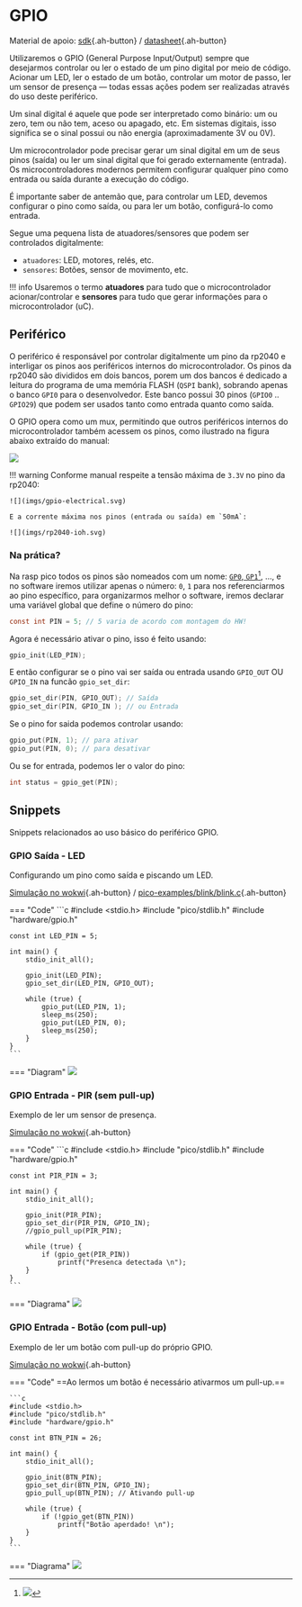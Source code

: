 #  GPIO 

Material de apoio: 
[sdk](https://www.raspberrypi.com/documentation/pico-sdk/hardware.html#hardware_gpio){.ah-button}
/
[datasheet]( https://datasheets.raspberrypi.com/rp2040/rp2040-datasheet.pdf#section_gpio){.ah-button}


Utilizaremos o GPIO (General Purpose Input/Output) sempre que desejarmos controlar ou ler o estado de um pino digital por meio de código. Acionar um LED, ler o estado de um botão, controlar um motor de passo, ler um sensor de presença — todas essas ações podem ser realizadas através do uso deste periférico.

Um sinal digital é aquele que pode ser interpretado como binário: um ou zero, tem ou não tem, aceso ou apagado, etc. Em sistemas digitais, isso significa se o sinal possui ou não energia (aproximadamente 3V ou 0V).

Um microcontrolador pode precisar gerar um sinal digital em um de seus pinos (saída) ou ler um sinal digital que foi gerado externamente (entrada). Os microcontroladores modernos permitem configurar qualquer pino como entrada ou saída durante a execução do código.

É importante saber de antemão que, para controlar um LED, devemos configurar o pino como saída, ou para ler um botão, configurá-lo como entrada.

Segue uma pequena lista de atuadores/sensores que podem ser controlados digitalmente:

- `atuadores`: LED, motores, relés, etc.
- `sensores`: Botões, sensor de movimento, etc.

!!! info
    Usaremos o termo **atuadores** para tudo que o microcontrolador acionar/controlar e **sensores** para tudo que gerar informações para o microcontrolador (uC).

## Periférico

O periférico é responsável por controlar digitalmente um pino da rp2040 e interligar os pinos aos periféricos internos do microcontrolador. Os pinos da rp2040 são divididos em dois bancos, porem um dos bancos é dedicado a leitura do programa de uma memória FLASH (`QSPI` bank), sobrando apenas o banco `GPI0` para o desenvolvedor. Este banco possui 30 pinos (`GPIO0` .. `GPIO29`) que podem ser usados tanto como entrada quanto como saída.

O GPIO opera como um mux, permitindo que outros periféricos internos do microcontrolador também acessem os pinos, como ilustrado na figura abaixo extraído do manual:

![](imgs/gpio-logic.svg)

!!! warning
    Conforme manual respeite a tensão máxima de `3.3V` no pino da rp2040:

    ![](imgs/gpio-electrical.svg)

    E a corrente máxima nos pinos (entrada ou saída) em `50mA`:

    ![](imgs/rp2040-ioh.svg)

### Na prática?

Na rasp pico todos os pinos são nomeados com um nome: [`GP0`, `GP1`]()[^1], ..., e no software iremos utilizar apenas o número: `0`, `1` para nos referenciarmos ao pino específico, para organizarmos melhor o software, iremos declarar uma variável global que define o número do pino:

[^1]: ![]( https://www.raspberrypi.com/documentation/microcontrollers/images/picow-pinout.svg)

```c
const int PIN = 5; // 5 varia de acordo com montagem do HW!
```

Agora é necessário ativar o pino, isso é feito usando:

```c
gpio_init(LED_PIN);
```

E então configurar se o pino vai ser saída ou entrada usando `GPIO_OUT` OU `GPIO_IN` na funcão `gpio_set_dir`:

```c
gpio_set_dir(PIN, GPIO_OUT); // Saída
gpio_set_dir(PIN, GPIO_IN ); // ou Entrada
```

Se o pino for saida podemos controlar usando:

``` c
gpio_put(PIN, 1); // para ativar
gpio_put(PIN, 0); // para desativar
```

Ou se for entrada, podemos ler o valor do pino:

```c
int status = gpio_get(PIN);
```

## Snippets

Snippets relacionados ao uso básico do periférico GPIO.

### GPIO Saída - LED

Configurando um pino como saída e piscando um LED.


[Simulação no wokwi](https://wokwi.com/projects/382410862049780737){.ah-button}
/
[pico-examples/blink/blink.c](https://github.com/raspberrypi/pico-examples/blob/master/blink){.ah-button}

=== "Code"
    ```c
    #include <stdio.h>
    #include "pico/stdlib.h"
    #include "hardware/gpio.h"

    const int LED_PIN = 5;

    int main() {
        stdio_init_all();

        gpio_init(LED_PIN);
        gpio_set_dir(LED_PIN, GPIO_OUT);

        while (true) {
            gpio_put(LED_PIN, 1);
            sleep_ms(250);
            gpio_put(LED_PIN, 0);
            sleep_ms(250);
        }
    }
    ```
    
=== "Diagram"
    ![](imgs/gpio-snippet-led.png)


### GPIO Entrada - PIR (sem pull-up)

Exemplo de ler um sensor de presença.

[Simulação no wokwi](https://wokwi.com/projects/388537668851417089){.ah-button}

=== "Code"
    ```c
    #include <stdio.h>
    #include "pico/stdlib.h"
    #include "hardware/gpio.h"

    const int PIR_PIN = 3; 

    int main() {
        stdio_init_all();

        gpio_init(PIR_PIN);
        gpio_set_dir(PIR_PIN, GPIO_IN);
        //gpio_pull_up(PIR_PIN);

        while (true) {
            if (gpio_get(PIR_PIN))
                printf("Presenca detectada \n");
        }
    }
    ```
    
=== "Diagrama"
    ![](imgs/gpio-snippet-pir.png)
    
### GPIO Entrada - Botão (com pull-up)

Exemplo de ler um botão com pull-up do próprio GPIO.

[Simulação no wokwi](https://wokwi.com/projects/382393931447496705){.ah-button}

=== "Code"
    ==Ao lermos um botão é necessário ativarmos um pull-up.==

    ```c
    #include <stdio.h>
    #include "pico/stdlib.h"
    #include "hardware/gpio.h"

    const int BTN_PIN = 26; 

    int main() {
        stdio_init_all();

        gpio_init(BTN_PIN);
        gpio_set_dir(BTN_PIN, GPIO_IN);
        gpio_pull_up(BTN_PIN); // Ativando pull-up

        while (true) {
            if (!gpio_get(BTN_PIN))
                printf("Botão aperdado! \n");
        }
    }
    ```
    
=== "Diagrama"
    ![](imgs/gpio_snippet-btn.png)
